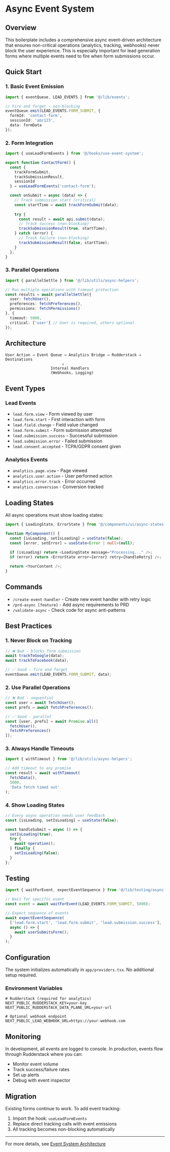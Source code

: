 # Async Event System

## Overview

This boilerplate includes a comprehensive async event-driven architecture that ensures non-critical operations (analytics, tracking, webhooks) never block the user experience. This is especially important for lead generation forms where multiple events need to fire when form submissions occur.

## Quick Start

### 1. Basic Event Emission

```typescript
import { eventQueue, LEAD_EVENTS } from '@/lib/events';

// Fire and forget - non-blocking
eventQueue.emit(LEAD_EVENTS.FORM_SUBMIT, {
  formId: 'contact-form',
  sessionId: 'abc123',
  data: formData
});
```

### 2. Form Integration

```typescript
import { useLeadFormEvents } from '@/hooks/use-event-system';

export function ContactForm() {
  const { 
    trackFormSubmit, 
    trackSubmissionResult,
    sessionId 
  } = useLeadFormEvents('contact-form');

  const onSubmit = async (data) => {
    // Track submission start (critical)
    const startTime = await trackFormSubmit(data);
    
    try {
      const result = await api.submit(data);
      // Track success (non-blocking)
      trackSubmissionResult(true, startTime);
    } catch (error) {
      // Track failure (non-blocking)
      trackSubmissionResult(false, startTime);
    }
  };
}
```

### 3. Parallel Operations

```typescript
import { parallelSettle } from '@/lib/utils/async-helpers';

// Run multiple operations with timeout protection
const results = await parallelSettle({
  user: fetchUser(),
  preferences: fetchPreferences(),
  permissions: fetchPermissions()
}, {
  timeout: 5000,
  critical: ['user'] // User is required, others optional
});
```

## Architecture

```
User Action → Event Queue → Analytics Bridge → Rudderstack → Destinations
                         ↓
                    Internal Handlers
                    (Webhooks, Logging)
```

## Event Types

### Lead Events
- `lead.form.view` - Form viewed by user
- `lead.form.start` - First interaction with form
- `lead.field.change` - Field value changed
- `lead.form.submit` - Form submission attempted
- `lead.submission.success` - Successful submission
- `lead.submission.error` - Failed submission
- `lead.consent.accepted` - TCPA/GDPR consent given

### Analytics Events
- `analytics.page.view` - Page viewed
- `analytics.user.action` - User performed action
- `analytics.error.track` - Error occurred
- `analytics.conversion` - Conversion tracked

## Loading States

All async operations must show loading states:

```typescript
import { LoadingState, ErrorState } from '@/components/ui/async-states';

function MyComponent() {
  const [isLoading, setIsLoading] = useState(false);
  const [error, setError] = useState<Error | null>(null);

  if (isLoading) return <LoadingState message="Processing..." />;
  if (error) return <ErrorState error={error} retry={handleRetry} />;
  
  return <YourContent />;
}
```

## Commands

- `/create-event-handler` - Create new event handler with retry logic
- `/prd-async [feature]` - Add async requirements to PRD
- `/validate-async` - Check code for async anti-patterns

## Best Practices

### 1. Never Block on Tracking
```typescript
// ❌ Bad - blocks form submission
await trackToGoogle(data);
await trackToFacebook(data);

// ✅ Good - fire and forget
eventQueue.emit(LEAD_EVENTS.FORM_SUBMIT, data);
```

### 2. Use Parallel Operations
```typescript
// ❌ Bad - sequential
const user = await fetchUser();
const prefs = await fetchPreferences();

// ✅ Good - parallel
const [user, prefs] = await Promise.all([
  fetchUser(),
  fetchPreferences()
]);
```

### 3. Always Handle Timeouts
```typescript
import { withTimeout } from '@/lib/utils/async-helpers';

// Add timeout to any promise
const result = await withTimeout(
  fetchData(),
  5000,
  'Data fetch timed out'
);
```

### 4. Show Loading States
```typescript
// Every async operation needs user feedback
const [isLoading, setIsLoading] = useState(false);

const handleSubmit = async () => {
  setIsLoading(true);
  try {
    await operation();
  } finally {
    setIsLoading(false);
  }
};
```

## Testing

```typescript
import { waitForEvent, expectEventSequence } from '@/lib/testing/async-test-utils';

// Wait for specific event
const event = await waitForEvent(LEAD_EVENTS.FORM_SUBMIT, 5000);

// Expect sequence of events
await expectEventSequence(
  ['lead.form.start', 'lead.form.submit', 'lead.submission.success'],
  async () => {
    await userSubmitsForm();
  }
);
```

## Configuration

The system initializes automatically in `app/providers.tsx`. No additional setup required.

### Environment Variables
```env
# Rudderstack (required for analytics)
NEXT_PUBLIC_RUDDERSTACK_KEY=your-key
NEXT_PUBLIC_RUDDERSTACK_DATA_PLANE_URL=your-url

# Optional webhook endpoint
NEXT_PUBLIC_LEAD_WEBHOOK_URL=https://your-webhook.com
```

## Monitoring

In development, all events are logged to console. In production, events flow through Rudderstack where you can:
- Monitor event volume
- Track success/failure rates
- Set up alerts
- Debug with event inspector

## Migration

Existing forms continue to work. To add event tracking:

1. Import the hook: `useLeadFormEvents`
2. Replace direct tracking calls with event emissions
3. All tracking becomes non-blocking automatically

---

For more details, see [Event System Architecture](/docs/architecture/event-analytics-alignment.md)
